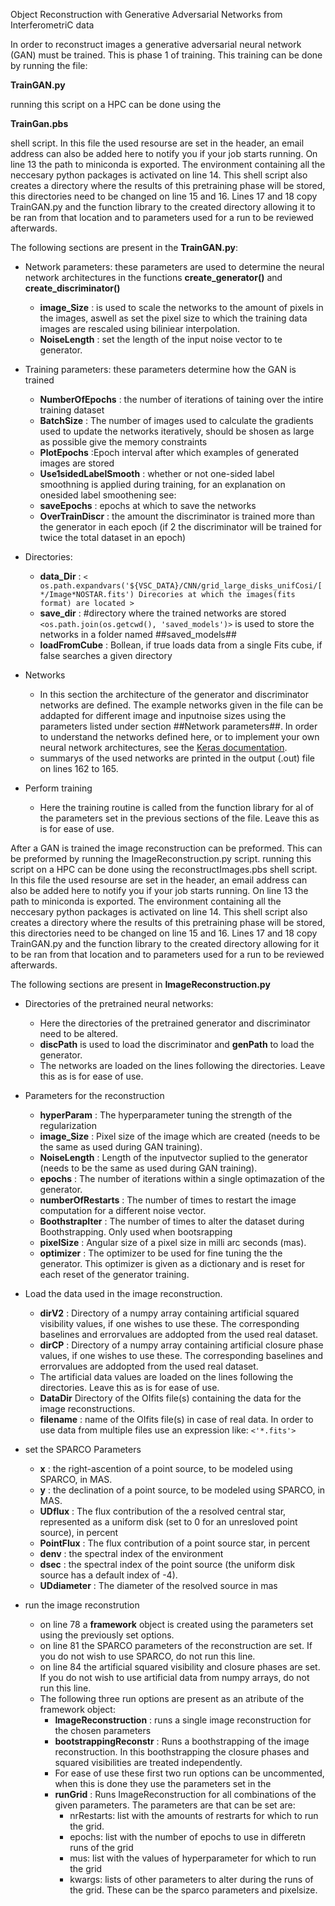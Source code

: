 Object Reconstruction with Generative Adversarial Networks from InterferometriC data

In order to reconstruct images a generative adversarial neural network (GAN) must be trained. 
This is phase 1 of training.
This training can be done by running the file:
  
  **TrainGAN.py**
  
running this script on a HPC can be done using the

  **TrainGan.pbs**

shell script.
In this file the used resourse are set in the header, an email address can also be added here to notify you if your job starts running. 
On line 13 the path to miniconda is exported. The environment containing all the neccesary python packages is activated on line 14. 
This shell script also creates a directory where the results of this pretraining phase will be stored, this directories need to be changed on line 15 and 16.
Lines 17 and 18 copy TrainGAN.py and the function library to the created directory allowing it to be ran from that location and to parameters used for a run to be reviewed afterwards.

The following sections are present in the **TrainGAN.py**:

* Network parameters:
   these parameters are used to determine the neural network architectures in the functions **create_generator()** and **create_discriminator()**
  * **image_Size** : is used to scale the networks to the amount of pixels in the images, aswell as set the pixel size to which the training data images are rescaled using biliniear interpolation.
  * **NoiseLength** : set the length of the input noise vector to te generator.

* Training parameters:
these parameters determine how the GAN is trained
  * **NumberOfEpochs** : the number of iterations of taining over the intire training dataset
  * **BatchSize** : The number of images used to calculate the gradients used to update the networks iteratively, should be shosen as large as possible give the memory constraints
  * **PlotEpochs** :Epoch interval after which examples of generated images are stored
  * **Use1sidedLabelSmooth** : whether or not one-sided label smoothning is applied during training, for an explanation on onesided label smoothening see:
  * **saveEpochs** : epochs at which to save the networks
  * **OverTrainDiscr** : the amount the discriminator is trained more than the generator in each epoch (if 2 the discriminator will be trained for twice the total dataset in an epoch)
 
* Directories:
  * **data_Dir** :  `< os.path.expandvars('${VSC_DATA}/CNN/grid_large_disks_unifCosi/[*/Image*NOSTAR.fits') Direcories at which the images(fits format) are located >`
  * **save_dir** :  #directory where the trained networks are stored `<os.path.join(os.getcwd(), 'saved_models')>` is used to store the networks in a folder named ##saved_models##
  * **loadFromCube** : Bollean, if true loads data from a single Fits cube, if false searches a given directory

* Networks
  * In this section the architecture of the generator and discriminator networks are defined. The example networks given in the file can be addapted for different image and inputnoise sizes using the parameters listed under section ##Network parameters##. In order to understand the networks defined here, or to implement your own neural network architectures, see the [Keras documentation](https://keras.io/api/).
  * summarys of the used networks are printed in the output (.out) file on lines 162 to 165.
  
* Perform training
  * Here the training routine is called from the function library for al of the parameters set in the previous sections of the file. Leave this as is for ease of use.
  
After a GAN is trained the image reconstruction can be preformed. This can be preformed by running the
  ImageReconstruction.py
script. running this script on a HPC can be done using the 
  reconstructImages.pbs 
shell script. 
In this file the used resourse are set in the header, an email address can also be added here to notify you if your job starts running.
On line 13 the path to miniconda is exported. The environment containing all the neccesary python packages is activated on line 14. 
This shell script also creates a directory where the results of this pretraining phase will be stored, this directories need to be changed on line 15 and 16.
Lines 17 and 18 copy TrainGAN.py and the function library to the created directory allowing for it to be ran from that location and to parameters used for a run to be reviewed afterwards.

The following sections are present in **ImageReconstruction.py**

* Directories of the pretrained neural networks:
  * Here the directories of the pretrained generator and discriminator need to be altered.
  * **discPath** is used to load the discriminator and **genPath** to load the generator.
  * The networks are loaded on the lines following the directories. Leave this as is for ease of use.
* Parameters for the reconstruction
  * **hyperParam** : The hyperparameter tuning the strength of the regularization
  * **image_Size** : Pixel size of the image which are created (needs to be the same as used during GAN training).
  * **NoiseLength** : Length of the inputvector suplied to the generator (needs to be the same as used during GAN training).
  * **epochs** : The number of iterations within a single optimazation of the generator.
  * **numberOfRestarts** : The number of times to restart the image computation for a different noise vector.
  * **BoothstrapIter** : The number of times to alter the dataset during Boothstrapping. Only used when bootsrapping 
  * **pixelSize** : Angular size of a pixel size in milli arc seconds (mas).
  * **optimizer** : The optimizer to be used for fine tuning the the generator. This optimizer is given as a dictionary and is reset for each reset of the generator training.
* Load the data used in the image reconstruction.
  * **dirV2** : Directory of a numpy array containing artificial squared visibility values, if one wishes to use these. The corresponding baselines and errorvalues are addopted from the used real dataset.
  * **dirCP** : Directory of a numpy array containing artificial closure phase values, if one wishes to use these. The corresponding baselines and errorvalues are addopted from the used real dataset.
  * The artificial data values are loaded on the lines following the directories. Leave this as is for ease of use.
  * **DataDir** Directory of the OIfits file(s) containing the data for the image reconstructions.
  * **filename** :  name of the OIfits file(s) in case of real data. In order to use data from multiple files use an expression like: `<'*.fits'>` 
  
* set the SPARCO Parameters
  * **x** : the right-ascention of a point source, to be modeled using SPARCO, in MAS.
  * **y** :  the declination of a point source, to be modeled using SPARCO, in MAS.
  * **UDflux** : The flux contribution of the a resolved central star, represented as a uniform disk (set to 0 for an unresloved point source), in percent
  * **PointFlux** : The flux contribution of a point source star, in percent
  * **denv** : the spectral index of the environment
  * **dsec** :  the spectral index of the point source (the uniform disk source has a default index of -4).
  * **UDdiameter** : The diameter of the resolved source in mas
  
* run the image reconstrution
  * on line 78  a **framework** object is created using the parameters set using the previously set options.
  * on line 81 the SPARCO parameters of the reconstruction are set. If you do not wish to use SPARCO, do not run this line.
  * on line 84 the artificial squared visibility and closure phases are set. If you do not wish to use artificial data from numpy arrays, do not run this line.
  * The following three run options are present as an atribute of the framework object: 
    * **ImageReconstruction** : runs a single image reconstruction for the chosen parameters
    * **bootstrappingReconstr** : Runs a boothstrapping of the image reconstruction. In this boothstrapping the closure phases and squared visibilities are treated independently.
    * For ease of use these first two run options can be uncommented, when this is done they use the parameters set in the 
    * **runGrid** : Runs ImageReconstruction for all combinations of the given parameters. The parameters are that can be set are:
        * nrRestarts: list with the amounts of restrarts for which to run the grid.
        * epochs: list with the number of epochs to use in differetn runs of the grid
        * mus: list with the values of hyperparameter for which to run the grid
        * kwargs: lists of other parameters to alter during the runs of the grid.
                  These can be the sparco parameters and pixelsize.
    
  






